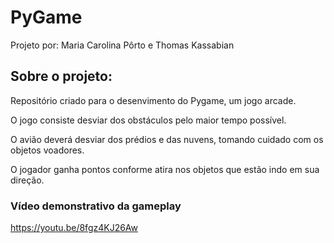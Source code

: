 # PyGame
Projeto por: Maria Carolina Pôrto e Thomas Kassabian

## **Sobre o projeto:**

Repositório criado para o desenvimento do Pygame, um jogo arcade.


O jogo consiste desviar dos obstáculos pelo maior tempo possível.

O avião deverá desviar dos prédios e das nuvens, tomando cuidado com os objetos voadores. 

O jogador ganha pontos conforme atira nos objetos que estão indo em sua direção.

### Vídeo demonstrativo da gameplay
https://youtu.be/8fgz4KJ26Aw